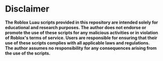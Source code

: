 # Disclaimer
**The Roblox Luau scripts provided in this repository are intended solely for educational and research purposes. The author does not endorse or promote the use of these scripts for any malicious activities or in violation of Roblox's terms of service. Users are responsible for ensuring that their use of these scripts complies with all applicable laws and regulations. The author assumes no responsibility for any consequences arising from the use of the scripts.**
